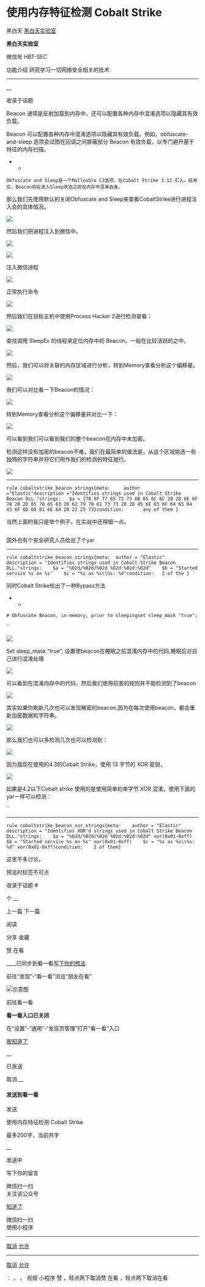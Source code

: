 #  使用内存特征检测 Cobalt Strike

黑白天  [ 黑白天实验室 ](javascript:void\(0\);)

**黑白天实验室** ![]()

微信号 HBT-SEC

功能介绍 研究学习一切网络安全相关的技术

____

__

收录于话题

Beacon 通常是反射加载到内存中，还可以配置各种内存中混淆选项以隐藏其有效负载。

  

Beacon 可以配置各种内存中混淆选项以隐藏其有效负载。例如，obfuscate-and-sleep 选项会试图在回调之间屏蔽部分 Beacon
有效负载，以专门避开基于特征的内存扫描。  

  *   * 

    
    
    Obfuscate and Sleep是一个Malleable C2选项，在Cobalt Strike 3.12.引入。启用后，Beacon将在进入Sleep状态之前在内存中混淆自身。

那么我们先使用默认的关闭Obfuscate and Sleep来查看CobaltStrike进行进程注入会的具体情况。  

![](http://hk-proxy.gitwarp.com/https://raw.githubusercontent.com/tuchuang9/tc1/refs/heads/main/public/20210907205440.png)

  

然后我们把进程注入到微信中。

![](http://hk-proxy.gitwarp.com/https://raw.githubusercontent.com/tuchuang9/tc1/refs/heads/main/public/20210907205443.png)

![](http://hk-proxy.gitwarp.com/https://raw.githubusercontent.com/tuchuang9/tc1/refs/heads/main/public/20210907205444.png)

  

注入微信进程

![](http://hk-proxy.gitwarp.com/https://raw.githubusercontent.com/tuchuang9/tc1/refs/heads/main/public/20210907205445.png)

  

正常执行命令

![](http://hk-proxy.gitwarp.com/https://raw.githubusercontent.com/tuchuang9/tc1/refs/heads/main/public/20210907205446.png)

  

然后我们在目标主机中使用Process Hacker 2进行检测查看：

![](http://hk-proxy.gitwarp.com/https://raw.githubusercontent.com/tuchuang9/tc1/refs/heads/main/public/20210907205447.png)

查找调用 SleepEx 的线程来定位内存中的 Beacon，一般在比较活跃的之中。

![](http://hk-proxy.gitwarp.com/https://raw.githubusercontent.com/tuchuang9/tc1/refs/heads/main/public/20210907205448.png)

  

然后，我们可以将关联的内存区域进行分析，转到Memory查看分析这个偏移量。

![](http://hk-proxy.gitwarp.com/https://raw.githubusercontent.com/tuchuang9/tc1/refs/heads/main/public/20210907205449.png)

  

我们可以对比看一下Beacon的情况：

![](http://hk-proxy.gitwarp.com/https://raw.githubusercontent.com/tuchuang9/tc1/refs/heads/main/public/20210907205450.png)

转到Memory查看分析这个偏移量并对比一下：

![](http://hk-proxy.gitwarp.com/https://raw.githubusercontent.com/tuchuang9/tc1/refs/heads/main/public/20210907205451.png)

可以看到我们可以看到我们的整个beacon在内存中未加密。

  

检测这样没有加密的beacon不难，我们在最简单的做法是，从这个区域挑选一些独特的字符串并将它们用作我们的检测的特征就行。

![](http://hk-proxy.gitwarp.com/https://raw.githubusercontent.com/tuchuang9/tc1/refs/heads/main/public/20210907205453.png)

  *   *   *   *   *   *   *   *   *   * 

    
    
    rule cobaltstrike_beacon_strings{meta:     author ="Elastic"description ="Identifies strings used in Cobalt Strike Beacon DLL."strings:   $a = {70 6F 77 65 72 73 68 65 6C 6C 20 2D 6E 6F 70 20 2D 65 78 65 63 20 62 79 70 61 73 73 20 2D 45 6E 63 6F 64 65 64 43 6F 6D 6D 61 6E 64 20 22 25 73}condition:       any of them }

  

当然上面的我只是举个例子，在实战中还得细一点。

![]()

  

国外也有个安全研究人员给出了个yar

  *   *   *   *   *   *   *   *   *   *   * 

    
    
    rule cobaltstrike_beacon_strings{meta:  author = "Elastic"  description = "Identifies strings used in Cobalt Strike Beacon DLL."strings:    $a = "%02d/%02d/%02d %02d:%02d:%02d"    $b = "Started service %s on %s"    $c = "%s as %s\\%s: %d"condition:   2 of the }

同时Cobalt Strike给出了一种Bypass方法

  *   * 

    
    
    # Obfuscate Beacon, in-memory, prior to sleepingset sleep_mask "true";

``  

![](http://hk-proxy.gitwarp.com/https://raw.githubusercontent.com/tuchuang9/tc1/refs/heads/main/public/20210907205454.png)

  

Set sleep_mask “true”; 设置使beacon在睡眠之前混淆内存中的代码,睡眠后对自己进行混淆处理

![](http://hk-proxy.gitwarp.com/https://raw.githubusercontent.com/tuchuang9/tc1/refs/heads/main/public/20210907205455.png)

  

可以看到在混淆内存中的代码，然后我们使用前面的规则并不能检测到了beacon

![](http://hk-proxy.gitwarp.com/https://raw.githubusercontent.com/tuchuang9/tc1/refs/heads/main/public/20210907205457.png)

  

其实如果你刷新几次也可以发现解密的beacon,因为在每次使用beacon，都会重新加密数据和字符串。

![](http://hk-proxy.gitwarp.com/https://raw.githubusercontent.com/tuchuang9/tc1/refs/heads/main/public/20210907205458.png)

  

那么我们也可以多检测几次也可以检测到：

![](http://hk-proxy.gitwarp.com/https://raw.githubusercontent.com/tuchuang9/tc1/refs/heads/main/public/20210907205459.png)

  

因为我现在使用的4.3的Cobalt Strike，使用 13 字节的 XOR 密钥，

![](http://hk-proxy.gitwarp.com/https://raw.githubusercontent.com/tuchuang9/tc1/refs/heads/main/public/20210907205500.png)

  

如果是4.2以下Cobalt strike 使用的是使用简单的单字节 XOR 混淆，使用下面的yar一样可以检测：

``

  *   *   *   *   *   *   *   *   *   *   *   * 

    
    
    rule cobaltstrike_beacon_xor_strings{meta:    author = "Elastic"    description = "Identifies XOR'd strings used in Cobalt Strike Beacon DLL."strings:    $a = "%02d/%02d/%02d %02d:%02d:%02d" xor(0x01-0xff)    $b = "Started service %s on %s" xor(0x01-0xff)    $c = "%s as %s\\%s: %d" xor(0x01-0xff)condition:    2 of them}

  

这里不多讨论。

  

预览时标签不可点

收录于话题 #

个 __

上一篇 下一篇

阅读

分享 收藏

赞 在看

____已同步到看一看[写下你的想法](javascript:;)

前往“发现”-“看一看”浏览“朋友在看”

![示意图](//res.wx.qq.com/mmbizwap/zh_CN/htmledition/images/pic/appmsg/pic_like_comment55871f.png)

前往看一看

**看一看入口已关闭**

在“设置”-“通用”-“发现页管理”打开“看一看”入口

[我知道了](javascript:;)

__

已发送

取消 __

####  发送到看一看

发送

使用内存特征检测 Cobalt Strike

最多200字，当前共字

__

发送中

写下你的留言

微信扫一扫  
关注该公众号

[知道了](javascript:;)

微信扫一扫  
使用小程序

****

[取消](javascript:void\(0\);) [允许](javascript:void\(0\);)

****

[取消](javascript:void\(0\);) [允许](javascript:void\(0\);)

： ， 。 视频 小程序 赞 ，轻点两下取消赞 在看 ，轻点两下取消在看

